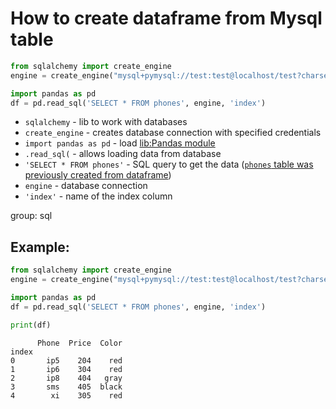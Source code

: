 # How to create dataframe from Mysql table

```python
from sqlalchemy import create_engine
engine = create_engine("mysql+pymysql://test:test@localhost/test?charset=utf8mb4")

import pandas as pd
df = pd.read_sql('SELECT * FROM phones', engine, 'index')

```

- `sqlalchemy` - lib to work with databases
- `create_engine` - creates database connection with specified credentials
- `import pandas as pd` - load [lib:Pandas module](/python-pandas/how-to-install-pandas)
- `.read_sql(` - allows loading data from database
- `'SELECT * FROM phones'` - SQL query to get the data ([`phones` table was previously created from dataframe](/python-pandas/how-to-save-dataframe-to-mysql))
- `engine` - database connection
- `'index'` - name of the index column

group: sql

## Example: 
```python
from sqlalchemy import create_engine
engine = create_engine("mysql+pymysql://test:test@localhost/test?charset=utf8mb4")

import pandas as pd
df = pd.read_sql('SELECT * FROM phones', engine, 'index')

print(df)
```
```
      Phone  Price  Color
index                    
0       ip5    204    red
1       ip6    304    red
2       ip8    404   gray
3       sms    405  black
4        xi    305    red

```

